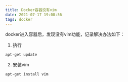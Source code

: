 ```yaml
---
title: Docker容器没有vim
date: 2021-07-17 19:00:56
tags: docker
---
```

docker进入容器后，发现没有vim功能，记录解决办法如下：

1. 执行

```
apt-get update
```

2. 安装vim

```
apt-get install vim
```